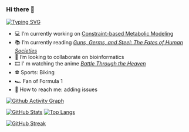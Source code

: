 ### Hi there 👋

<!--
**Ma-Yier/Ma-Yier** is a ✨ _special_ ✨ repository because its `README.md` (this file) appears on your GitHub profile.
-->

[![Typing SVG](https://readme-typing-svg.demolab.com/?lines=Here+are+some+info+about+me+...&backgroud=34495E&color=41B883)](https://github.com/Ma-Yier/Ma-Yier)


- ‍💻 I’m currently working on [Constraint-based Metabolic Modeling](https://github.com/Ma-Yier/RatGene)
- 📚 I’m currently reading [*Guns, Germs, and Steel: The Fates of Human Societies*](https://en.wikipedia.org/wiki/Guns,_Germs,_and_Steel)
- 👯 I’m looking to collaborate on bioinformatics
- 🎞️ I' m watching the anime [*Battle Through the Heaven*](https://www.youtube.com/watch?v=ZSs671MXzCg&list=PLLAr5GYz8LF7KoDIHH671JPd0cJ-qDmd6&ab_channel=%E9%98%85%E6%96%87%E5%8A%A8%E7%94%BB%E5%AE%98%E6%96%B9%E9%A2%91%E9%81%93YuewenAnimation)
- ⚽ Sports: Biking
- 🏎️ Fan of Formula 1
- 📧 How to reach me: adding issues


[![Github Activity Graph](https://github-readme-activity-graph.vercel.app/graph?username=Ma-Yier&theme=vue&area=true)](https://github.com/Ma-Yier/Ma-Yier)


[![GitHub Stats](https://github-readme-stats.vercel.app/api?username=Ma-Yier&theme=vue&show_icons=true&hide=prs&rank_icon=github&card_width=450)](https://github.com/Ma-Yier/Ma-Yier)
[![Top Langs](https://github-readme-stats.vercel.app/api/top-langs/?username=Ma-Yier&layout=compact&card_width=380)](https://github.com/Ma-Yier/Ma-Yier)


[![GitHub Streak](https://streak-stats.demolab.com/?user=Ma-Yier&theme=vue-dark&locale=en&date_format=Mj[,Y]&hide_border=true&card_width=750&type=json)](https://github.com/Ma-Yier/Ma-Yier)

